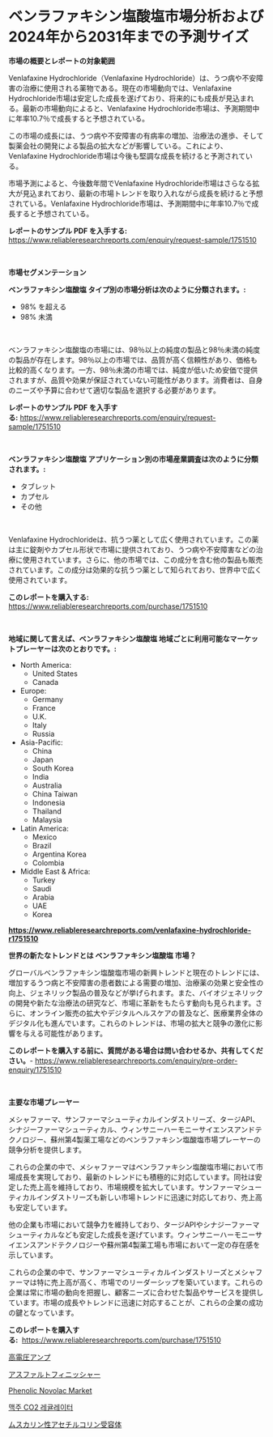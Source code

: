 <p><h1>ベンラファキシン塩酸塩市場分析および2024年から2031年までの予測サイズ</h1></p><p><strong>市場の概要とレポートの対象範囲</strong></p>
<p><p>Venlafaxine Hydrochloride（Venlafaxine Hydrochloride）は、うつ病や不安障害の治療に使用される薬物である。現在の市場動向では、Venlafaxine Hydrochloride市場は安定した成長を遂げており、将来的にも成長が見込まれる。最新の市場動向によると、Venlafaxine Hydrochloride市場は、予測期間中に年率10.7％で成長すると予想されている。</p><p>この市場の成長には、うつ病や不安障害の有病率の増加、治療法の進歩、そして製薬会社の開発による製品の拡大などが影響している。これにより、Venlafaxine Hydrochloride市場は今後も堅調な成長を続けると予測されている。</p><p>市場予測によると、今後数年間でVenlafaxine Hydrochloride市場はさらなる拡大が見込まれており、最新の市場トレンドを取り入れながら成長を続けると予想されている。Venlafaxine Hydrochloride市場は、予測期間中に年率10.7％で成長すると予想されている。</p></p>
<p><strong>レポートのサンプル PDF を入手する:</strong> <a href="https://www.reliableresearchreports.com/enquiry/request-sample/1751510">https://www.reliableresearchreports.com/enquiry/request-sample/1751510</a></p>
<p>&nbsp;</p>
<p><strong>市場セグメンテーション</strong></p>
<p><strong>ベンラファキシン塩酸塩 タイプ別の市場分析は次のように分類されます。:</strong></p>
<p><ul><li>98% を超える</li><li>98% 未満</li></ul></p>
<p>&nbsp;</p>
<p><p>ベンラファキシン塩酸塩の市場には、98％以上の純度の製品と98％未満の純度の製品が存在します。98％以上の市場では、品質が高く信頼性があり、価格も比較的高くなります。一方、98％未満の市場では、純度が低いため安価で提供されますが、品質や効果が保証されていない可能性があります。消費者は、自身のニーズや予算に合わせて適切な製品を選択する必要があります。</p></p>
<p><strong>レポートのサンプル PDF を入手する:</strong>&nbsp;<a href="https://www.reliableresearchreports.com/enquiry/request-sample/1751510">https://www.reliableresearchreports.com/enquiry/request-sample/1751510</a></p>
<p>&nbsp;</p>
<p><strong> ベンラファキシン塩酸塩 アプリケーション別の市場産業調査は次のように分類されます。:</strong></p>
<p><ul><li>タブレット</li><li>カプセル</li><li>その他</li></ul></p>
<p>&nbsp;</p>
<p><p>Venlafaxine Hydrochlorideは、抗うつ薬として広く使用されています。この薬は主に錠剤やカプセル形状で市場に提供されており、うつ病や不安障害などの治療に使用されています。さらに、他の市場では、この成分を含む他の製品も販売されています。この成分は効果的な抗うつ薬として知られており、世界中で広く使用されています。</p></p>
<p><strong>このレポートを購入する:</strong>&nbsp; <a href="https://www.reliableresearchreports.com/purchase/1751510">https://www.reliableresearchreports.com/purchase/1751510</a></p>
<p>&nbsp;</p>
<p><strong>地域に関して言えば、ベンラファキシン塩酸塩 地域ごとに利用可能なマーケットプレーヤーは次のとおりです。:</strong></p>
<p><ul>
    <li>
        North America:
        <ul>
            <li>United States</li>
            <li>Canada</li>
        </ul>
    </li>
    <li>
        Europe:
        <ul>
            <li>Germany</li>
            <li>France</li>
            <li>U.K.</li>
            <li>Italy</li>
            <li>Russia</li>
        </ul>
    </li>
    <li>
        Asia-Pacific:
        <ul>
            <li>China</li>
            <li>Japan</li>
            <li>South Korea</li>
            <li>India</li>
            <li>Australia</li>
            <li>China Taiwan</li>
            <li>Indonesia</li>
            <li>Thailand</li>
            <li>Malaysia</li>
        </ul>
    </li>
    <li>
        Latin America:
        <ul>
            <li>Mexico</li>
            <li>Brazil</li>
            <li>Argentina Korea</li>
            <li>Colombia</li>
        </ul>
    </li>
    <li>
        Middle East & Africa:
        <ul>
            <li>Turkey</li>
            <li>Saudi</li>
            <li>Arabia</li>
            <li>UAE</li>
            <li>Korea</li>
        </ul>
    </li>
    </ul></p>
<p><strong><a href="https://www.reliableresearchreports.com/venlafaxine-hydrochloride-r1751510">https://www.reliableresearchreports.com/venlafaxine-hydrochloride-r1751510</a></strong>&nbsp;</p>
<p><strong>世界の新たなトレンドとは ベンラファキシン塩酸塩 市場？</strong></p>
<p><p>グローバルベンラファキシン塩酸塩市場の新興トレンドと現在のトレンドには、増加するうつ病と不安障害の患者数による需要の増加、治療薬の効果と安全性の向上、ジェネリック製品の普及などが挙げられます。また、バイオジェネリックの開発や新たな治療法の研究など、市場に革新をもたらす動向も見られます。さらに、オンライン販売の拡大やデジタルヘルスケアの普及など、医療業界全体のデジタル化も進んでいます。これらのトレンドは、市場の拡大と競争の激化に影響を与える可能性があります。</p></p>
<p><strong>このレポートを購入する前に、質問がある場合は問い合わせるか、共有してください。</strong>- <a href="https://www.reliableresearchreports.com/enquiry/pre-order-enquiry/1751510">https://www.reliableresearchreports.com/enquiry/pre-order-enquiry/1751510</a></p>
<p>&nbsp;</p>
<p><strong>主要な市場プレーヤー</strong></p>
<p><p>メシャファーマ、サンファーマシューティカルインダストリーズ、タージAPI、シナジーファーマシューティカル、ウィンサニーハーモニーサイエンスアンドテクノロジー、蘇州第4製薬工場などのベンラファキシン塩酸塩市場プレーヤーの競争分析を提供します。</p><p>これらの企業の中で、メシャファーマはベンラファキシン塩酸塩市場において市場成長を実現しており、最新のトレンドにも積極的に対応しています。同社は安定した売上高を維持しており、市場規模を拡大しています。サンファーマシューティカルインダストリーズも新しい市場トレンドに迅速に対応しており、売上高も安定しています。</p><p>他の企業も市場において競争力を維持しており、タージAPIやシナジーファーマシューティカルなども安定した成長を遂げています。ウィンサニーハーモニーサイエンスアンドテクノロジーや蘇州第4製薬工場も市場において一定の存在感を示しています。</p><p>これらの企業の中で、サンファーマシューティカルインダストリーズとメシャファーマは特に売上高が高く、市場でのリーダーシップを築いています。これらの企業は常に市場の動向を把握し、顧客ニーズに合わせた製品やサービスを提供しています。市場の成長やトレンドに迅速に対応することが、これらの企業の成功の鍵となっています。</p></p>
<p><strong>このレポートを購入する:</strong>&nbsp;&nbsp;<a href="https://www.reliableresearchreports.com/purchase/1751510">https://www.reliableresearchreports.com/purchase/1751510</a></p>
<p><p><a href="https://github.com/dadanedu33/Market-Research-Report-List-1/blob/main/665732635352.md">高電圧アンプ</a></p><p><a href="https://medium.com/@dylancoleman70/%E3%82%A2%E3%82%B9%E3%83%95%E3%82%A1%E3%83%AB%E3%83%88%E3%83%95%E3%82%A3%E3%83%8B%E3%83%83%E3%82%B7%E3%83%A3%E3%83%BC%E5%B8%82%E5%A0%B4%E3%81%AE%E3%82%B5%E3%82%A4%E3%82%BA-cagr-%E3%83%88%E3%83%AC%E3%83%B3%E3%83%89-2024%E5%B9%B4-2030%E5%B9%B4-ea4a983ffc52">アスファルトフィニッシャー</a></p><p><a href="https://www.linkedin.com/pulse/phenolic-novolac-market-size-reflecting-forecast-till-2031-mjhie?trackingId=1kw4ZoKHwNdnrd%2BlW%2FDtiQ%3D%3D">Phenolic Novolac Market</a></p><p><a href="https://medium.com/@mehereenadusoye/%EB%A7%A5%EC%A3%BC-co2-%EC%A1%B0%EC%A0%88%EA%B8%B0-%EC%8B%9C%EC%9E%A5-%EA%B2%BD%EC%9F%81-%EB%B6%84%EC%84%9D-%EC%8B%9C%EC%9E%A5-%EB%8F%99%ED%96%A5-%EB%B0%8F-2031%EB%85%84%EA%B9%8C%EC%A7%80%EC%9D%98-%EC%98%88%EC%B8%A1-335dec22b774">맥주 CO2 레귤레이터</a></p><p><a href="https://medium.com/@isacsimnis20231/%E3%83%A0%E3%82%B9%E3%82%AB%E3%83%AA%E3%83%B3%E6%80%A7%E3%82%A2%E3%82%BB%E3%83%81%E3%83%AB%E3%82%B3%E3%83%AA%E3%83%B3%E5%8F%97%E5%AE%B9%E4%BD%93%E5%B8%82%E5%A0%B4%E3%81%AF-%E5%B8%82%E5%A0%B4%E3%82%B7%E3%82%A7%E3%82%A2-%E5%B8%82%E5%A0%B4%E3%83%88%E3%83%AC%E3%83%B3%E3%83%89-%E5%B8%82%E5%A0%B4%E6%88%90%E9%95%B7%E3%81%AB%E9%96%A2%E3%81%99%E3%82%8B%E6%83%85%E5%A0%B1%E3%82%92%E6%8F%90%E4%BE%9B%E3%81%97%E3%81%BE%E3%81%99-9bd111579713">ムスカリン性アセチルコリン受容体</a></p></p>